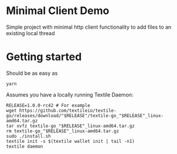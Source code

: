 # Minimal Client Demo

Simple project with minimal http client functionality to add files to an existing local thread

# Getting started

Should be as easy as

```
yarn
```

Assumes you have a locally running Textile Daemon:

```
RELEASE=1.0.0-rc42 # For example
wget https://github.com/textileio/textile-go/releases/download/"$RELEASE"/textile-go_"$RELEASE"_linux-amd64.tar.gz
tar xvfz textile-go_"$RELEASE"_linux-amd64.tar.gz
rm textile-go_"$RELEASE"_linux-amd64.tar.gz
sudo ./install.sh
textile init -s $(textile wallet init | tail -n1)
textile daemon
```